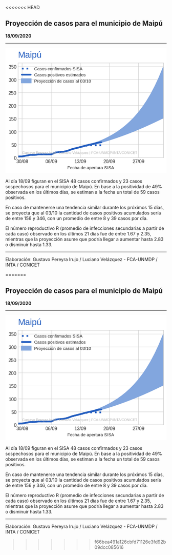 <<<<<<< HEAD
## Proyección de casos para el municipio de Maipú

**18/09/2020**

---
![](proyección_maipú.png?raw=true)

Al día 18/09 figuran en el SISA 48 casos confirmados y 23 casos sospechosos para el municipio de Maipú. En base a la positividad de 49% observada en los últimos días, se estiman a la fecha un total de 59 casos positivos.

En caso de mantenerse una tendencia similar durante los próximos 15 días, se proyecta que al 03/10 la cantidad de casos positivos acumulados sería de entre 156 y 346, con un promedio de entre 8 y 39 casos por día.

El número reproductivo R (promedio de infecciones secundarias a partir de cada caso) observado en los últimos 21 días fue de entre 1.67 y 2.35, mientras que la proyección asume que podría llegar a aumentar hasta 2.83 o disminuir hasta 1.33. 

---

Elaboración: Gustavo Pereyra Irujo / Luciano Velázquez - FCA-UNMDP / INTA / CONICET

=======
## Proyección de casos para el municipio de Maipú

**18/09/2020**

---
![](proyección_maipú.png?raw=true)

Al día 18/09 figuran en el SISA 48 casos confirmados y 23 casos sospechosos para el municipio de Maipú. En base a la positividad de 49% observada en los últimos días, se estiman a la fecha un total de 59 casos positivos.

En caso de mantenerse una tendencia similar durante los próximos 15 días, se proyecta que al 03/10 la cantidad de casos positivos acumulados sería de entre 156 y 346, con un promedio de entre 8 y 39 casos por día.

El número reproductivo R (promedio de infecciones secundarias a partir de cada caso) observado en los últimos 21 días fue de entre 1.67 y 2.35, mientras que la proyección asume que podría llegar a aumentar hasta 2.83 o disminuir hasta 1.33. 

---

Elaboración: Gustavo Pereyra Irujo / Luciano Velázquez - FCA-UNMDP / INTA / CONICET

>>>>>>> f66bea491a126cbfd71126e3fd92b09dcc085616
